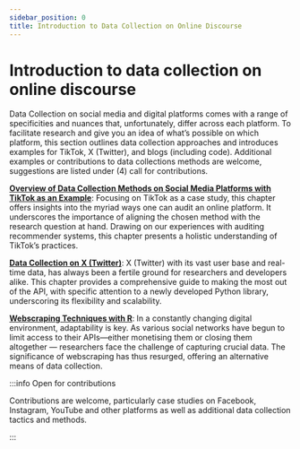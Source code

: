 ```yaml
---
sidebar_position: 0
title: Introduction to Data Collection on Online Discourse
---
```


# Introduction to data collection on online discourse

Data Collection on social media and digital platforms comes with a range of specificities and nuances that, unfortunately, differ across each platform. To facilitate research and give you an idea of what’s possible on which platform, this section outlines data collection approaches and introduces examples for TikTok, X (Twitter), and blogs (including code). Additional examples or contributions to data collections methods are welcome, suggestions are listed under (4) call for contributions.

**[Overview of Data Collection Methods on Social Media Platforms with TikTok as an Example](data-collection-intro)**: Focusing on TikTok as a case study, this chapter offers insights into the myriad ways one can audit an online platform. It underscores the importance of aligning the chosen method with the research question at hand. Drawing on our experiences with auditing recommender systems, this chapter presents a holistic understanding of TikTok’s practices.

**[Data Collection on X (Twitter)](twitter/streaming-database)**: X (Twitter) with its vast user base and real-time data, has always been a fertile ground for researchers and developers alike. This chapter provides a comprehensive guide to making the most out of the API, with specific attention to a newly developed Python library, underscoring its flexibility and scalability.

**[Webscraping Techniques with R](web-scraping-intro)**: In a constantly changing digital environment, adaptability is key. As various social networks have begun to limit access to their APIs—either monetising them or closing them altogether — researchers face the challenge of capturing crucial data. The significance of webscraping has thus resurged, offering an alternative means of data collection. 

:::info Open for contributions

Contributions are welcome, particularly case studies on Facebook, Instagram, YouTube and other platforms as well as additional data collection tactics and methods. 

:::